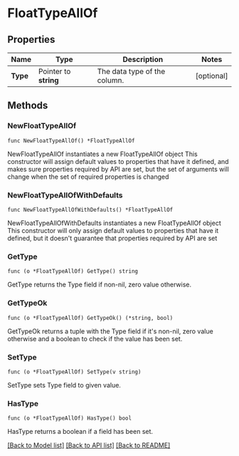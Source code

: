 # FloatTypeAllOf

## Properties

Name | Type | Description | Notes
------------ | ------------- | ------------- | -------------
**Type** | Pointer to **string** | The data type of the column. | [optional] 

## Methods

### NewFloatTypeAllOf

`func NewFloatTypeAllOf() *FloatTypeAllOf`

NewFloatTypeAllOf instantiates a new FloatTypeAllOf object
This constructor will assign default values to properties that have it defined,
and makes sure properties required by API are set, but the set of arguments
will change when the set of required properties is changed

### NewFloatTypeAllOfWithDefaults

`func NewFloatTypeAllOfWithDefaults() *FloatTypeAllOf`

NewFloatTypeAllOfWithDefaults instantiates a new FloatTypeAllOf object
This constructor will only assign default values to properties that have it defined,
but it doesn't guarantee that properties required by API are set

### GetType

`func (o *FloatTypeAllOf) GetType() string`

GetType returns the Type field if non-nil, zero value otherwise.

### GetTypeOk

`func (o *FloatTypeAllOf) GetTypeOk() (*string, bool)`

GetTypeOk returns a tuple with the Type field if it's non-nil, zero value otherwise
and a boolean to check if the value has been set.

### SetType

`func (o *FloatTypeAllOf) SetType(v string)`

SetType sets Type field to given value.

### HasType

`func (o *FloatTypeAllOf) HasType() bool`

HasType returns a boolean if a field has been set.


[[Back to Model list]](../README.md#documentation-for-models) [[Back to API list]](../README.md#documentation-for-api-endpoints) [[Back to README]](../README.md)


